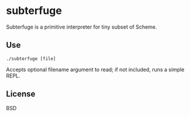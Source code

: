 # subterfuge

Subterfuge is a primitive interpreter for tiny subset of Scheme.

## Use

    ./subterfuge [file]

Accepts optional filename argument to read; if not included, runs a simple
REPL.

## License

BSD
